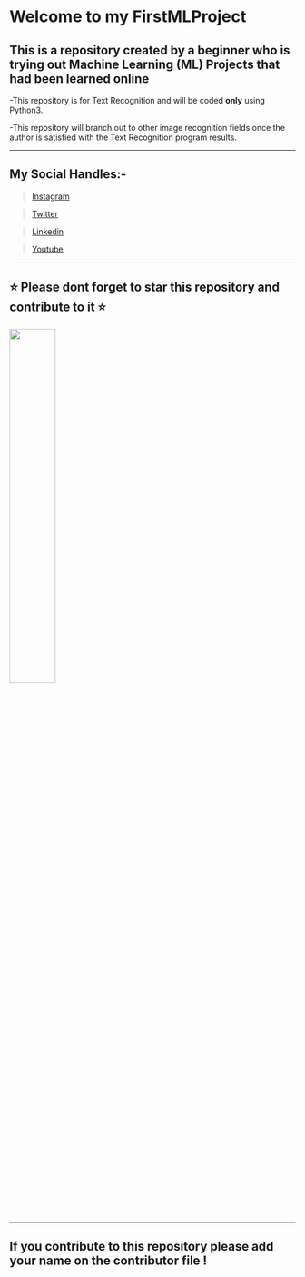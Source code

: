 # Welcome to my FirstMLProject

## This is a repository created by a beginner who is trying out Machine Learning (ML) Projects that had been learned online

-This repository is for Text Recognition and will be coded **only** using Python3.

-This repository will branch out to other image recognition fields once the author is satisfied with the Text Recognition program results.

***

## My Social Handles:-

> [Instagram](https://www.instagram.com/anshsharma17_/)  

> [Twitter](https://twitter.com/anshs17_)  

> [Linkedin](https://www.linkedin.com/in/ansh-sharma-73a5051a6/)  

> [Youtube](https://www.youtube.com/channel/UCezjqwLWu4OfM0__kMh5VEQ?)  

***

## ⭐ Please dont forget to star this repository and contribute to it ⭐
<img src="https://media.giphy.com/media/2UpzC3iPenf44/source.gif" width=40%>

***

## If you contribute to this repository please add your name on the contributor file !